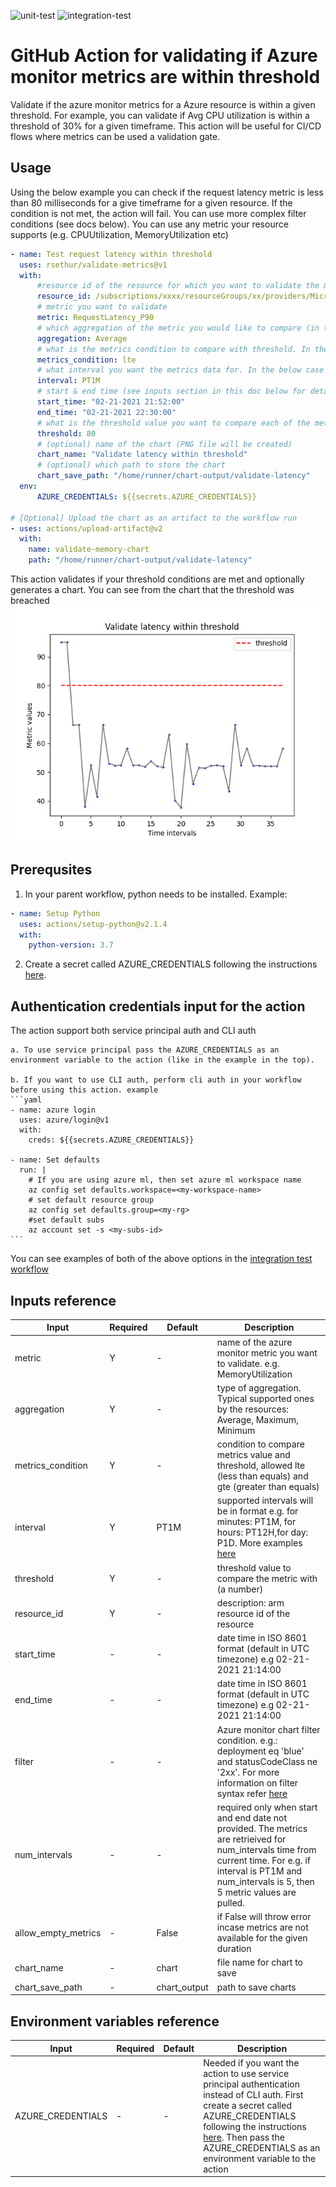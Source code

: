![unit-test](https://github.com/rsethur/validate-metrics/workflows/unit-test/badge.svg)
![integration-test](https://github.com/rsethur/validate-metrics/workflows/integration-test/badge.svg)

# GitHub Action for validating if Azure monitor metrics are within threshold

Validate if the azure monitor metrics for a Azure resource is within a given threshold. For example, you can validate if Avg CPU utilization is within a threshold of 30% for a given timeframe. This action will be useful for CI/CD flows where metrics can be used a validation gate.

## Usage

Using the below example you can check if the request latency metric is less than 80 milliseconds for a give timeframe for a given resource. If the condition is not met, the action will fail. You can use more complex filter conditions (see docs below). You can use any metric your resource supports (e.g. CPUUtilization, MemoryUtilization etc)


```yaml
- name: Test request latency within threshold
  uses: rsethur/validate-metrics@v1    
  with:
      #resource id of the resource for which you want to validate the metrics. Below is an e.g. of Azure ML MAnaged endpoints
      resource_id: /subscriptions/xxxx/resourceGroups/xx/providers/Microsoft.MachineLearningServices/workspaces/xx/onlineEndpoints/xx/deployments/blue
      # metric you want to validate
      metric: RequestLatency_P90
      # which aggregation of the metric you would like to compare (in this case Average)
      aggregation: Average
      # what is the metrics condition to compare with threshold. In the below case it is "lesser than equal to"
      metrics_condition: lte
      # what interval you want the metrics data for. In the below case it is 1 minute
      interval: PT1M
      # start & end time (see inputs section in this doc below for details on format)
      start_time: "02-21-2021 21:52:00"
      end_time: "02-21-2021 22:30:00"
      # what is the threshold value you want to compare each of the metric values against
      threshold: 80
      # (optional) name of the chart (PNG file will be created)
      chart_name: "Validate latency within threshold"
      # (optional) which path to store the chart
      chart_save_path: "/home/runner/chart-output/validate-latency" 
  env:
      AZURE_CREDENTIALS: ${{secrets.AZURE_CREDENTIALS}}

# [Optional] Upload the chart as an artifact to the workflow run
- uses: actions/upload-artifact@v2
  with:
    name: validate-memory-chart
    path: "/home/runner/chart-output/validate-latency" 
```

This action validates if your threshold conditions are met and optionally generates a chart. You can see from the chart that the threshold was breached
![chart](docs/sample-chart.png)

## Prerequsites
1. In your parent workflow, python needs to be installed. Example:
```yaml
- name: Setup Python
  uses: actions/setup-python@v2.1.4
  with:
    python-version: 3.7
```

2. Create a secret called AZURE_CREDENTIALS following the instructions [here](https://github.com/marketplace/actions/azure-login#configure-deployment-credentials).

## Authentication credentials input for the action
The action support both service principal auth and CLI auth

    a. To use service principal pass the AZURE_CREDENTIALS as an environment variable to the action (like in the example in the top).
    
    b. If you want to use CLI auth, perform cli auth in your workflow before using this action. example
    ```yaml
    - name: azure login
      uses: azure/login@v1
      with:
        creds: ${{secrets.AZURE_CREDENTIALS}}
        
    - name: Set defaults
      run: |
        # If you are using azure ml, then set azure ml workspace name
        az config set defaults.workspace=<my-workspace-name>
        # set default resource group
        az config set defaults.group=<my-rg>
        #set default subs
        az account set -s <my-subs-id>
    ```

You can see examples of both of the above options in the [integration test workflow](.github/workflows/integration-test.yml)

## Inputs reference

| Input | Required | Default | Description |
| ----- | -------- | ------- | ----------- |
| metric | Y | - | name of the azure monitor metric you want to validate. e.g. MemoryUtilization |
| aggregation | Y | - | type of aggregation. Typical supported ones by the resources: Average, Maximum, Minimum |
| metrics_condition | Y | - | condition to compare metrics value and threshold, allowed lte (less than equals) and gte (greater than equals) |
| interval | Y | PT1M | supported intervals will be in format e.g. for minutes: PT1M, for hours: PT12H,for day: P1D. More examples [here](https://docs.microsoft.com/en-us/rest/api/monitor/metricdefinitions/list) |
| threshold | Y | - | threshold value to compare the metric with (a number) |
| resource_id | Y | - |    description: arm resource id of the resource |
| start_time | - | - | date time in ISO 8601 format (default in UTC timezone) e.g 02-21-2021 21:14:00 |
| end_time | - | - | date time in ISO 8601 format (default in UTC timezone) e.g 02-21-2021 21:14:00 |
| filter | - | - | Azure monitor chart filter condition. e.g.: deployment eq 'blue' and statusCodeClass ne '2xx'. For more information on filter syntax refer [here]( https://docs.microsoft.com/en-us/rest/api/monitor/metrics/list) |
| num_intervals | - | - | required only when start and end date not provided. The metrics are retrieived for num_intervals time from current time. For e.g. if interval is PT1M and num_intervals is 5, then 5 metric values are pulled. |
| allow_empty_metrics | - | False | if False will throw error incase metrics are not available for the given duration |
| chart_name | - | chart | file name for chart to save |
| chart_save_path  | - | chart_output  | path to save charts |

## Environment variables reference
| Input | Required | Default | Description |
| ----- | -------- | ------- | ----------- |
| AZURE_CREDENTIALS | - | - | Needed if you want the action to use service principal authentication instead of CLI auth. First create a secret called AZURE_CREDENTIALS following the instructions [here](https://github.com/marketplace/actions/azure-login#configure-deployment-credentials). Then pass the AZURE_CREDENTIALS as an environment variable to the action |
